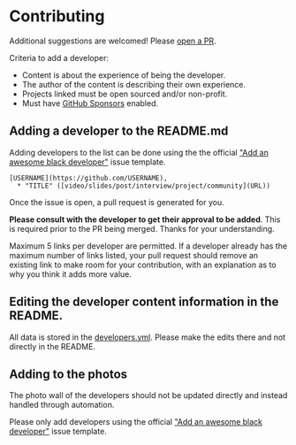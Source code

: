 # Contributing

Additional suggestions are welcomed! Please [open a PR](https://github.com/nsdevaraj/awesome-black-developers/pulls).

Criteria to add a developer:
* Content is about the experience of being the developer.
* The author of the content is describing their own experience.
* Projects linked must be open sourced and/or non-profit.
* Must have [GitHub Sponsors](https://github.com/sponsors/) enabled.


## Adding a developer to the README.md
Adding developers to the list can be done using the the official ["Add an awesome black developer"](https://github.com/nsdevaraj/awesome-black-developers/issues/new/choose) issue template.

```
[USERNAME](https://github.com/USERNAME),
  * "TITLE" ([video/slides/post/interview/project/community](URL))
```
Once the issue is open, a pull request is generated for you. 

**Please consult with the developer to get their approval to be added**. This is required prior to the PR being merged. Thanks for your understanding. 

Maximum 5 links per developer are permitted. If a developer already has the maximum number of links listed, your pull request should remove an existing link to make room for your contribution, with an explanation as to why you think it adds more value.

## Editing the developer content information in the README.

All data is stored in the [developers.yml](https://github.com/nsdevaraj/awesome-black-developers/blob/main/developers.yaml). Please make the edits there and not directly in the README.

## Adding to the photos
The photo wall of the developers should not be updated directly and instead handled through automation.

Please only add developers using the official ["Add an awesome black developer"](https://github.com/nsdevaraj/awesome-black-developers/issues/new/choose) issue template. 
